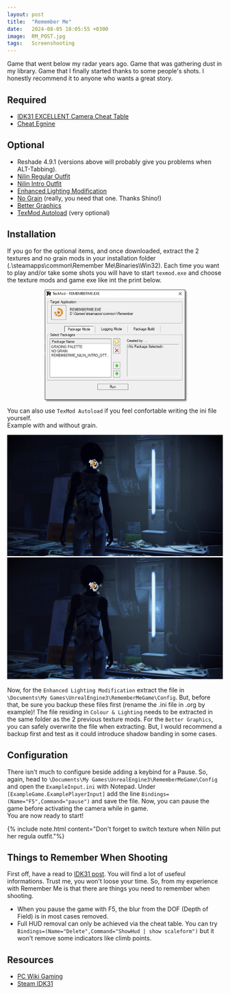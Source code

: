 ```yaml
---
layout: post
title:  "Remember Me"
date:   2024-08-05 18:05:55 +0300
image:  RM_POST.jpg
tags:   Screenshooting
---
```

Game that went below my radar years ago. Game that was gathering dust in my library. Game that I finally started thanks to some people's shots. I honestly recommend it to anyone who wants a great story.

## Required
* [IDK31 EXCELLENT Camera Cheat Table](https://steamcommunity.com/sharedfiles/filedetails/?id=662482735)
* [Cheat Egnine](https://www.cheatengine.org/)

## Optional
* Reshade 4.9.1 (versions above will probably give you problems when ALT-Tabbing).
* [Nilin Regular Outfit](https://www.nexusmods.com/rememberme/mods/5)
* [Nilin Intro Outfit](https://www.nexusmods.com/rememberme/mods/1)
* [Enhanced Lighting Modification](https://www.nexusmods.com/rememberme/mods/12)
* [No Grain](https://www.nexusmods.com/rememberme/mods/2) (really, you need that one. Thanks Shino!)
* [Better Graphics](https://www.nexusmods.com/rememberme/mods/24) 
* [TexMod Autoload](https://www.nexusmods.com/rememberme/mods/4?tab=files) (very optional)

## Installation
If you go for the optional items, and once downloaded, extract the 2 textures and no grain mods in your installation folder (.\steamapps\common\Remember Me\Binaries\Win32).
Each time you want to play and/or take some shots you will have to start `texmod.exe` and choose the texture mods and game exe like int the print below.     

<div style="width:65%; margin: auto;">
<img src="/images/RM_01.jpg" alt="Remember Me TexMod" style="box-shadow: 3px 3px 3px gray;">
</div>

You can also use `TexMod Autoload` if you feel confortable writing the ini file yourself. 
<br>
Example with and without grain. 
<script defer
  src="https://cdn.jsdelivr.net/npm/img-comparison-slider@8/dist/index.js">
</script>
<link
  rel="stylesheet"
  href="https://cdn.jsdelivr.net/npm/img-comparison-slider@8/dist/styles.css"
/>

<img-comparison-slider>
  <img slot="first" src="/images/RM_10.jpg" />
  <img slot="second" src="/images/RM_11.jpg" />
</img-comparison-slider> 

Now, for the `Enhanced Lighting Modification` extract the file in `\Documents\My Games\UnrealEngine3\RememberMeGame\Config`.
But, before that, be sure you backup these files first (rename the .ini file in .org by example)! The file residing in `Colour & Lighting` needs to be extracted in the same folder as the 2 previous texture mods.
For the `Better Graphics`, you can safely overwrite the file when extracting. But, I would recommend a backup first and test as it could introduce shadow banding in some cases. 

## Configuration
There isn't much to configure beside adding a keybind for a Pause. So, again, head to `\Documents\My Games\UnrealEngine3\RememberMeGame\Config` and open the `ExampleInput.ini` with Notepad.
Under `[ExampleGame.ExamplePlayerInput]` add the line `Bindings=(Name="F5",Command="pause")` and save the file. Now, you can pause the game before activating the camera while in game.
<br>
You are now ready to start!

{% include note.html content="Don't forget to switch texture when Nilin put her regula outfit."%}

## Things to Remember When Shooting
First off, have a read to [IDK31 post](https://steamcommunity.com/sharedfiles/filedetails/?id=662482735). You will find a lot of usefeul informations. Trust me, you won't loose your time.
So, from my experience with Remember Me is that there are things you need to remember when shooting. 

* When you pause the game with F5, the blur from the DOF (Depth of Field) is in most cases removed.
* Full HUD removal can only be achieved via the cheat table. You  can try `Bindings=(Name="Delete",Command="ShowHud | show scaleform")` but it won't remove some indicators like climb points.

## Resources
* [PC Wiki Gaming](https://www.pcgamingwiki.com/wiki/Remember_Me)
* [Steam IDK31](https://steamcommunity.com/sharedfiles/filedetails/?id=662482735)






